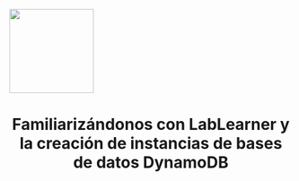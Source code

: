 <p align="left""><img src="https://semanadelcannabis.cayetano.edu.pe/assets/img/logo-upch.png" width="150">
<h1 align="center">Familiarizándonos con LabLearner y la creación de instancias de bases de datos DynamoDB</h1>
</p>
